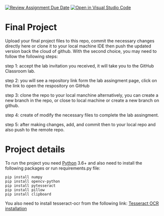 [![Review Assignment Due Date](https://classroom.github.com/assets/deadline-readme-button-24ddc0f5d75046c5622901739e7c5dd533143b0c8e959d652212380cedb1ea36.svg)](https://classroom.github.com/a/FI-MP__o)
[![Open in Visual Studio Code](https://classroom.github.com/assets/open-in-vscode-718a45dd9cf7e7f842a935f5ebbe5719a5e09af4491e668f4dbf3b35d5cca122.svg)](https://classroom.github.com/online_ide?assignment_repo_id=13019676&assignment_repo_type=AssignmentRepo)

# Final Project
Upload your final project files to this repo, commit the necessary changes directly here or clone it to your local machine IDE then push the updated version back the cloud of github. With the second choice, you may need to follow the following steps:

step 1: accept the lab invitation you received, it will take you to the GitHub Classroom lab.

step 2: you will see a repository link form the lab assingment page, click on the link to open the respository on GitHub

step 3: clone the repo to your local manchine alternatively, you can create a new branch in the repo, or close to local machine or create a new branch on github.

step 4: create of modify the necessary files to complete the lab assingment.

step 5: after making changes, add, and commit then to your local repo and also push to the remote repo.

# Project details

To run the project you need [Python](https://www.python.org/downloads/) 3.6+ and also need to install the following packages or run requirements.py file:
```
pip install numpy
pip install opencv-python
pip install pytesseract
pip install pillow
pip install clipboard
```
You also need to install tesseract-ocr from the following link:
[Tesseract OCR installation](https://tesseract-ocr.github.io/tessdoc/Installation.html)
